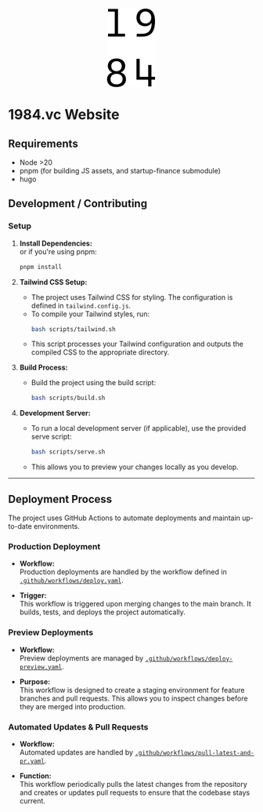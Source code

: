 <p align="center"><img src="https://raw.githubusercontent.com/1984vc/website/main/static/images/github-logo.svg" width="100" align="center"></p>

# 1984.vc Website

## Requirements

- Node >20
- pnpm (for building JS assets, and startup-finance submodule)
- hugo

## Development / Contributing

### Setup

1. **Install Dependencies:**  
   or if you're using pnpm:  
   ```bash
   pnpm install
   ```

2. **Tailwind CSS Setup:**  
   - The project uses Tailwind CSS for styling. The configuration is defined in `tailwind.config.js`.  
   - To compile your Tailwind styles, run:  
     ```bash
     bash scripts/tailwind.sh
     ```
   - This script processes your Tailwind configuration and outputs the compiled CSS to the appropriate directory.

3. **Build Process:**  
   - Build the project using the build script:  
     ```bash
     bash scripts/build.sh
     ```

4. **Development Server:**  
   - To run a local development server (if applicable), use the provided serve script:  
     ```bash
     bash scripts/serve.sh
     ```
   - This allows you to preview your changes locally as you develop.

---

## Deployment Process

The project uses GitHub Actions to automate deployments and maintain up-to-date environments.

### Production Deployment

- **Workflow:**  
  Production deployments are handled by the workflow defined in [`.github/workflows/deploy.yaml`](.github/workflows/deploy.yaml).
  
- **Trigger:**  
  This workflow is triggered upon merging changes to the main branch. It builds, tests, and deploys the project automatically.

### Preview Deployments

- **Workflow:**  
  Preview deployments are managed by [`.github/workflows/deploy-preview.yaml`](.github/workflows/deploy-preview.yaml).
  
- **Purpose:**  
  This workflow is designed to create a staging environment for feature branches and pull requests. This allows you to inspect changes before they are merged into production.

### Automated Updates & Pull Requests

- **Workflow:**  
  Automated updates are handled by [`.github/workflows/pull-latest-and-pr.yaml`](.github/workflows/pull-latest-and-pr.yaml).

- **Function:**  
  This workflow periodically pulls the latest changes from the repository and creates or updates pull requests to ensure that the codebase stays current.
